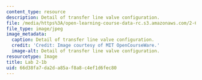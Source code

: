```yaml
---
content_type: resource
description: Detail of transfer line valve configuration.
file: /media/https%3A/open-learning-course-data-rc.s3.amazonaws.com/2-672-project-laboratory-spring-2009/66d38fa7da2da85af8a8c4ef1d6fec80_lab2-1b.jpg
file_type: image/jpeg
image_metadata:
  caption: Detail of transfer line valve configuration.
  credit: 'Credit: Image courtesy of MIT OpenCourseWare.'
  image-alt: Detail of transfer line valve configuration.
resourcetype: Image
title: Lab 2-1b
uid: 66d38fa7-da2d-a85a-f8a8-c4ef1d6fec80
---
```

